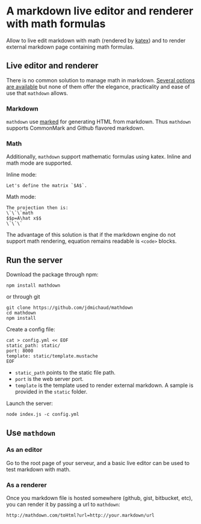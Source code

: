 # A markdown live editor and renderer with math formulas

Allow to live edit markdown with math
(rendered by [katex](https://khan.github.io/KaTeX/)) and to render
external markdown page containing math formulas.

## Live editor and renderer

There is no common solution to manage math in markdown. [Several options
are available](https://github.com/cben/mathdown/wiki/math-in-markdown)
but none of them offer the elegance, practicality and ease of use
that `mathdown` allows.

### Markdown

`mathdown` use [marked]() for generating HTML from markdown. Thus `mathdown`
supports CommonMark and Github flavored markdown.

### Math

Additionally, `mathdown` support mathematic formulas using katex.
Inline and math mode are supported.

Inline mode:
```
Let's define the matrix `$A$`.
```

Math mode:
```
The projection then is:
\`\`\`math
$$p=A\hat x$$
\`\`\`
```

The advantage of this solution is that if the markdown engine do not
support math rendering, equation remains readable is `<code>` blocks.

## Run the server

Download the package through npm:
```
npm install mathdown
```
or through git
```
git clone https://github.com/jdmichaud/mathdown
cd mathdown
npm install
```

Create a config file:
```
cat > config.yml << EOF
static_path: static/
port: 8000
template: static/template.mustache
EOF
```

* `static_path` points to the static file path.
* `port` is the web server port.
* `template` is the template used to render external markdown.
A sample is provided in the `static` folder.

Launch the server:
```
node index.js -c config.yml
```

## Use `mathdown`

### As an editor

Go to the root page of your serveur, and a basic live editor can be used
to test markdown with math.

### As a renderer

Once you markdown file is hosted somewhere (github, gist, bitbucket, etc),
you can render it by passing a url to `mathdown`:
```
http://mathdown.com/toHtml?url=http://your.markdown/url
```
